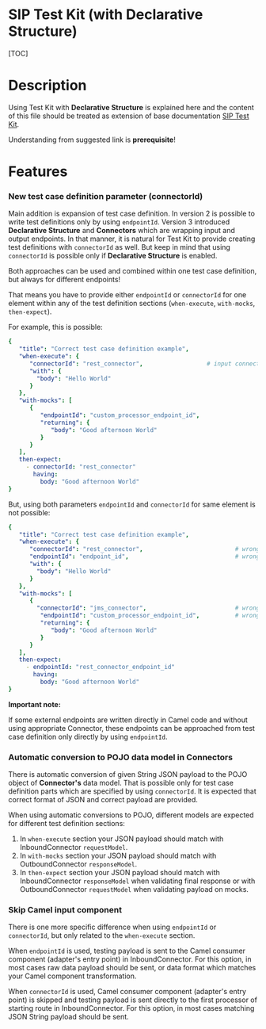 # SIP Test Kit (with Declarative Structure)

[TOC]

# Description

Using Test Kit with **Declarative Structure** is explained here and the content of this file should be treated as 
extension of base documentation
[SIP Test Kit](https://ikor-gmbh.github.io/sip-framework/test-kit/).

Understanding from suggested link is **prerequisite**!

# Features

### New test case definition parameter (connectorId)

Main addition is expansion of test case definition. In version 2 is possible to write test definitions only by using
`endpointId`. Version 3 introduced **Declarative Structure** and **Connectors** which are wrapping input and output endpoints.
In that manner, it is natural for Test Kit to provide creating test definitions with `connectorId` as well. But keep in
mind that using `connectorId` is possible only if **Declarative Structure** is enabled.

Both approaches can be used and combined within one test case definition, but always for different endpoints!

That means you have to provide either `endpointId` or `connectorId` for one element within any of the test definition 
sections (`when-execute`, `with-mocks`, `then-expect`).

For example, this is possible:

```yaml
{
   "title": "Correct test case definition example",
   "when-execute": {
      "connectorId": "rest_connector",                  # input connector which targets its input endpoint
      "with": {
        "body": "Hello World"
      }
   },
   "with-mocks": [
      {
         "endpointId": "custom_processor_endpoint_id",
         "returning": {
            "body": "Good afternoon World"
         }
      }
   ],
   then-expect:
     - connectorId: "rest_connector"
       having:
         body: "Good afternoon World"
}
```

But, using both parameters `endpointId` and `connectorId` for same element is not possible:

```yaml
{
   "title": "Correct test case definition example",
   "when-execute": {
      "connectorId": "rest_connector",                          # wrong, choose only one
      "endpointId": "endpoint_id",                              # wrong, choose only one
      "with": {
        "body": "Hello World"
      }
   },
   "with-mocks": [
      {
        "connectorId": "jms_connector",                         # wrong, choose only one
         "endpointId": "custom_processor_endpoint_id",          # wrong, choose only one
         "returning": {
            "body": "Good afternoon World"
         }
      }
   ],
   then-expect:
     - endpointId: "rest_connector_endpoint_id"
       having:
         body: "Good afternoon World"
}
```

**Important note:**

If some external endpoints are written directly in Camel code and without using appropriate Connector, these endpoints
can be approached from test case definition only directly by using `endpointId`.

### Automatic conversion to POJO data model in Connectors

There is automatic conversion of given String JSON payload to the POJO object of **Connector's** data model. That is 
possible only for test case definition parts which are specified by using `connectorId`.
It is expected that correct format of JSON and correct payload are provided.

When using automatic conversions to POJO, different models are expected for different test definition sections:

1. In `when-execute` section your JSON payload should match with InboundConnector `requestModel`.
2. In `with-mocks` section your JSON payload should match with OutboundConnector `responseModel`.
3. In `then-expect` section your JSON payload should match with InboundConnector `responseModel` when validating final
response or with OutboundConnector `requestModel` when validating payload on mocks.

### Skip Camel input component

There is one more specific difference when using `endpointId` or `connectorId`, but only related to the
`when-execute` section.

When `endpointId` is used, testing payload is sent to the Camel consumer component (adapter's entry point) in 
InboundConnector. For this option, in most cases raw data payload should be sent, or data format which matches your 
Camel component transformation.

When `connectorId` is used, Camel consumer component (adapter's entry point) is skipped and testing payload is sent 
directly to the first processor of starting route in InboundConnector. For this option, in most cases matching 
JSON String payload should be sent.

